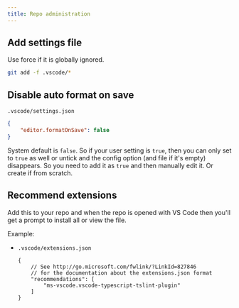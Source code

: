 ```yaml
---
title: Repo administration
---
```



## Add settings file

Use force if it is globally ignored.

```sh
git add -f .vscode/*
```


## Disable auto format on save

`.vscode/settings.json`
```json
{
    "editor.formatOnSave": false
}
```

System default is `false`.  So if your user setting is `true`, then you can only set to `true` as well or untick and the config option (and file if it's empty) disappears. So you need to add it as `true` and then manually edit it. Or create if from scratch.


## Recommend extensions

Add this to your repo and when the repo is opened with VS Code then you'll get a prompt to install all or view the file.

Example:

- `.vscode/extensions.json`
    ```json5
    {
        // See http://go.microsoft.com/fwlink/?LinkId=827846
        // for the documentation about the extensions.json format
        "recommendations": [
            "ms-vscode.vscode-typescript-tslint-plugin"
        ]
    }
    ```
